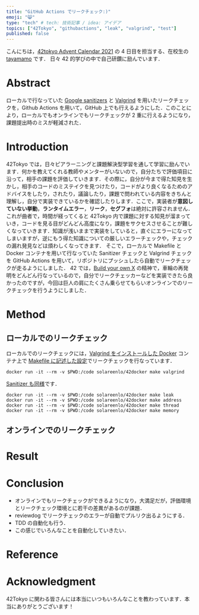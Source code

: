 ```yaml
---
title: "GitHub Actions でリークチェック:)"
emoji: "😸"
type: "tech" # tech: 技術記事 / idea: アイデア
topics: ["42Tokyo", "githubactions", "leak", "valgrind", "test"]
published: false
---
```


こんにちは，[42tokyo Advent Calendar 2021](https://qiita.com/advent-calendar/2021/42tokyo) の 4 日目を担当する、在校生の [tayamamo](https://profile.intra.42.fr/users/tayamamo) です．
日々 42 的学びの中で自己研鑽に励んでいます．


# Abstract
ローカルで行なっていた [Google sanitizers](https://github.com/google/sanitizers) と [Valgrind](https://valgrind.org/) を用いたリークチェックを，Github Actions を用いて，GitHub 上でも行えるようにした．このことにより，ローカルでもオンラインでもリークチェックが 2 重に行えるようになり，課題提出時のミスが軽減された．


# Introduction
42Tokyo では，日々ピアラーニングと課題解決型学習を通して学習に励んでいます．何かを教えてくれる教師やメンターがいないので，自分たちで評価項目に沿って，相手の課題を評価していきます．その際に，自分が今まで得た知見を生かし，相手のコードのミステイクを見つけたり，コードがより良くなるためのアドバイスをしたり，されたり，議論したり，課題で問われている内容をきちんと理解し，自分で実装できているかを確認したりします．ここで，実装者が**意図していない挙動**，**ランタイムエラー**，**リーク**，**セグフォ**は絶対に許容されません．これが曲者で，時間が経ってくると 42Tokyo 内で課題に対する知見が溜まっていき，コードを見る目がどんどん高度になり，課題をサクセスさせることが難しくなっていきます．知識が浅いままで実装をしていると，直ぐにエラーになってしまいますが，逆にもう得た知識についての厳しいエラーチェックや，チェックの漏れ発見などは煩わしくなってきます．
そこで，ローカルで Makefile と Docker コンテナを用いて行なっていた Sanitizer チェックと Valgrind チェックを GitHub Actions を用いて，リポジトリにプッシュしたら自動でリークチェックが走るようにしました．
42 では，[Build your own X](https://github.com/danistefanovic/build-your-own-x) の精神で，車輪の再発明をどんどん行なっているので，自分でリークチェッカーなどを実装できたら良かったのですが，今回は巨人の肩にたくさん乗らせてもらいオンラインでのリークチェックを行うようにしました．


# Method
## ローカルでのリークチェック
ローカルでのリークチェックには，[Valgrind をインストールした Docker](https://github.com/solareenlo/42docker/blob/450676fb6b0174a351ee7226feab5a1480546801/Dockerfile#L11) コンテナ上で [Makefile に記述した設定](https://github.com/solareenlo/42Old-CPP_Module_07/blob/2a3be991c06e3b457b7cca689863b77d654742cf/ex02/Makefile#L64)でリークチェックを行なっています．
```shell:Terminal
docker run -it --rm -v $PWD:/code solareenlo/42docker make valgrind
```
[Sanitizer も同様](https://github.com/solareenlo/42Old-CPP_Module_07/blob/2a3be991c06e3b457b7cca689863b77d654742cf/ex02/Makefile#L37)です．
```shell:Terminal
docker run -it --rm -v $PWD:/code solareenlo/42docker make leak
docker run -it --rm -v $PWD:/code solareenlo/42docker make address
docker run -it --rm -v $PWD:/code solareenlo/42docker make thread
docker run -it --rm -v $PWD:/code solareenlo/42docker make memory
```

## オンラインでのリークチェック


# Result


# Conclusion
- オンラインでもリークチェックができるようになり，大満足だが，評価環境とリークチェック環境とに若干の差異があるのが課題．
- reviewdog でリークチェックのエラーが自動でプルリク出るようにする．
- TDD の自動化も行う．
- この感じでいろんなことを自動化していきたい．


# Reference

# Acknowledgment
42Tokyo に関わる皆さんには本当にいつもいろんなことを教わっています．本当にありがとうございます！
